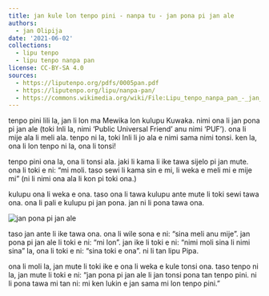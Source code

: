 ```yaml
---
title: jan kule lon tenpo pini - nanpa tu - jan pona pi jan ale
authors:
  - jan Olipija
date: '2021-06-02'
collections:
  - lipu tenpo
  - lipu tenpo nanpa pan
license: CC-BY-SA 4.0
sources:
  - https://liputenpo.org/pdfs/0005pan.pdf
  - https://liputenpo.org/lipu/nanpa-pan/
  - https://commons.wikimedia.org/wiki/File:Lipu_tenpo_nanpa_pan_-_jan_pona_pi_jan_ale.png
---
```


tenpo pini lili la, jan li lon ma Mewika lon kulupu Kuwaka. nimi ona li jan pona pi jan ale (toki Inli la, nimi ‘Public Universal Friend’ anu nimi ‘PUF’). ona li mije ala li meli ala. tenpo ni la, toki Inli li jo ala e nimi sama nimi tonsi. ken la, ona li lon tenpo ni la, ona li tonsi!

tenpo pini ona la, ona li tonsi ala. jaki li kama li ike tawa sijelo pi jan mute. ona li toki e ni: “mi moli. taso sewi li kama sin e mi, li weka e meli mi e mije mi” (ni li nimi ona ala li kon pi toki ona.)

kulupu ona li weka e ona. taso ona li tawa kulupu ante mute li toki sewi tawa ona. ona li pali e kulupu pi jan pona. jan ni li pona tawa ona.

![jan pona pi jan ale](https://upload.wikimedia.org/wikipedia/commons/a/a9/Lipu_tenpo_nanpa_pan_-_jan_pona_pi_jan_ale.png)

taso jan ante li ike tawa ona. ona li wile sona e ni: “sina meli anu mije”. jan pona pi jan ale li toki e ni: “mi lon”. jan ike li toki e ni: “nimi moli sina li nimi sina” la, ona li toki e ni: “sina toki e ona”. ni li tan lipu Pipa.

ona li moli la, jan mute li toki ike e ona li weka e kule tonsi ona. taso tenpo ni la, jan mute li toki e ni: “jan pona pi jan ale li jan tonsi pona tan tenpo pini. ni li pona tawa mi tan ni: mi ken lukin e jan sama mi lon tenpo pini.”